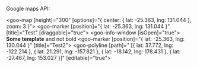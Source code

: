Google maps API:

<goo-map [height]="300" [options]="{
center: { lat: -25.363, lng: 131.044 },
zoom: 3 }">
    <goo-marker [position]="{ lat: -25.363, lng: 131.044 }" [title]="Test" [draggable]="true">
        <goo-info-window [isOpen]="true">
        <b>Some template</b> and not bold
        </goo-info-window>
    </goo-marker>
    <goo-marker [position]="{ lat: -25.363, lng: 130.044 }" [title]="Test2"></goo-marker>
    <goo-polyline [path]="
    [{ lat: 37.772, lng: -122.214 },
    { lat: 21.291, lng: -157.821 },
    { lat: -18.142, lng: 178.431 },
    { lat: -27.467, lng: 153.027 }]" [editable]="true"></goo-polyline>
</goo-map>